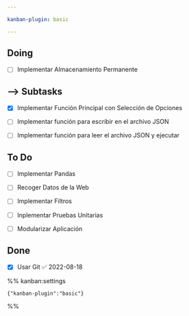 ```yaml
---

kanban-plugin: basic

---
```


## Doing

- [ ] Implementar Almacenamiento Permanente


## --> Subtasks

- [x] Implementar Función Principal con Selección de Opciones
- [ ] Implementar función para escribir en el archivo JSON
- [ ] Implementar función para leer el archivo JSON y ejecutar


## To Do

- [ ] Implementar Pandas
- [ ] Recoger Datos de la Web
- [ ] Implementar Filtros
- [ ] Inplementar Pruebas Unitarias
- [ ] Modularizar Aplicación


## Done

- [x] Usar Git ✅ 2022-08-18




%% kanban:settings
```
{"kanban-plugin":"basic"}
```
%%